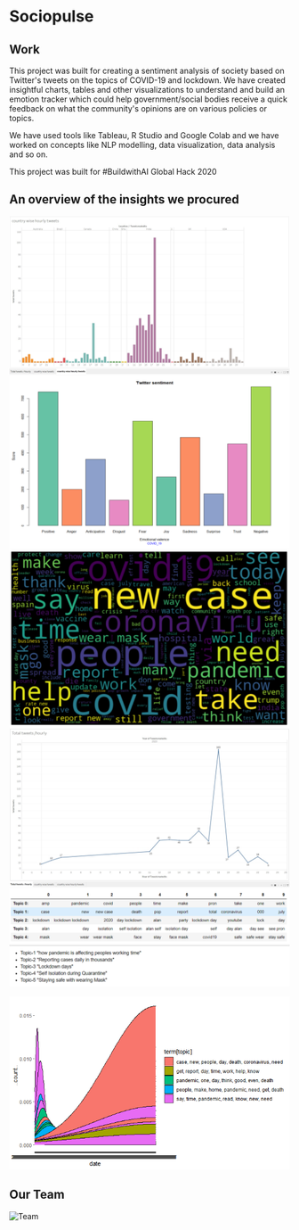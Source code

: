 # Sociopulse

## Work
This project was built for creating a sentiment analysis of society based on Twitter's tweets on the topics of COVID-19 and lockdown. We have created insightful charts, tables and other visualizations to understand and build an emotion tracker which could help government/social bodies receive a quick feedback on what the community's opinions are on various policies or topics. 

We have used tools like Tableau, R Studio and Google Colab and we have worked on concepts like NLP modelling, data visualization, data analysis and so on.

This project was built for #BuildwithAI Global Hack 2020

## An overview of the insights we procured

![](https://github.com/boriya123/sociopulse/blob/master/Data%20Insights%20images/hemen_timeseries_plot_country_wise_data_top_username_tweets_location/country%20wise%20hourly%20tweets.jpg)
![](https://github.com/boriya123/sociopulse/blob/master/Data%20Insights%20images/serena_sentimental_analysis_plots/Sentiments.PNG)
![](https://github.com/boriya123/sociopulse/blob/master/Data%20Insights%20images/ramya_topicmodeeling_frequent_hashtag_top_tweets/wordcloud.PNG)
![](https://github.com/boriya123/sociopulse/blob/master/Data%20Insights%20images/hemen_timeseries_plot_country_wise_data_top_username_tweets_location/hourly%20tweets.jpg)
![](https://github.com/boriya123/sociopulse/blob/master/Data%20Insights%20images/ramya_topicmodeeling_frequent_hashtag_top_tweets/topic%20modelling%20top%205.PNG)

![](https://github.com/boriya123/sociopulse/blob/master/Data%20Insights%20images/serena_sentimental_analysis_plots/Topic-Modelling%20to%20find%20latent%20terms.png)

## Our Team
![Team](https://github.com/boriya123/sociopulse/blob/master/design%20files_ai%20files/Team.jpg)
